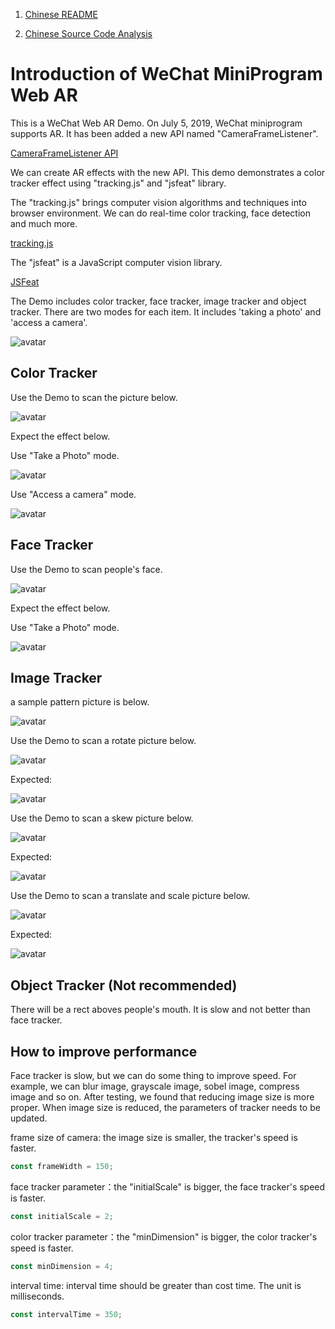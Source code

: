 1. [Chinese README](https://zhuanlan.zhihu.com/p/72617098)  

2. [Chinese Source Code Analysis](https://zhuanlan.zhihu.com/p/74438078)

# Introduction of WeChat MiniProgram Web AR 

This is a WeChat Web AR Demo. On July 5, 2019, WeChat miniprogram supports AR. It has been added a new API named "CameraFrameListener".

[CameraFrameListener API](https://developers.weixin.qq.com/miniprogram/dev/api/media/camera/CameraContext.onCameraFrame.html)

We can create AR effects with the new API. This demo demonstrates a color tracker effect using "tracking.js" and "jsfeat" library. 

The "tracking.js" brings computer vision algorithms and techniques into browser environment. We can do real-time color tracking, face detection and much more.

[tracking.js](https://trackingjs.com/)

The "jsfeat" is a JavaScript computer vision library. 

[JSFeat](https://inspirit.github.io/jsfeat/)

The Demo includes color tracker, face tracker, image tracker and object tracker. There are two modes for each item. It includes 'taking a photo' and 'access a camera'.

![avatar](screenshot/indexpage.jpg)

## Color Tracker

Use the Demo to scan the picture below.

![avatar](screenshot/colortracker1.jpg)

Expect the effect below.

Use "Take a Photo" mode.

![avatar](screenshot/colortracker2.jpg)

Use "Access a camera" mode.

![avatar](screenshot/colortracker3.jpg)

## Face Tracker

Use the Demo to scan people's face.

![avatar](face.jpg)

Expect the effect below.

Use "Take a Photo" mode.

![avatar](screenshot/facetracker.jpg)

## Image Tracker

a sample pattern picture is below.

![avatar](face.jpg)

Use the Demo to scan a rotate picture below.

![avatar](screenshot/2_rotate.jpg)

Expected:

![avatar](screenshot/imagetracker2.jpg)

Use the Demo to scan a skew picture below.

![avatar](screenshot/2_skew.jpg)

Expected:

![avatar](screenshot/imagetracker3.jpg)

Use the Demo to scan a translate and scale picture below.

![avatar](screenshot/2_translate_scale.jpg)

Expected:

![avatar](screenshot/imagetracker1.jpg)


## Object Tracker (Not recommended)

There will be a rect aboves people's mouth. It is slow and not better than face tracker. 

## How to improve performance

Face tracker is slow, but we can do some thing to improve speed. For example, we can blur image, grayscale image, sobel image, compress image and so on. After testing, we found that reducing image size is more proper. When image size is reduced, the parameters of tracker needs to be updated.

frame size of camera: the image size is smaller, the tracker's speed is faster.
```javascript
const frameWidth = 150;
```

face tracker parameter：the "initialScale" is bigger, the face tracker's speed is faster.
```javascript
const initialScale = 2;
```

color tracker parameter：the "minDimension" is bigger, the color tracker's speed is faster.
```javascript
const minDimension = 4;
```

interval time: interval time should be greater than cost time. The unit is milliseconds.
```javascript
const intervalTime = 350;
```
